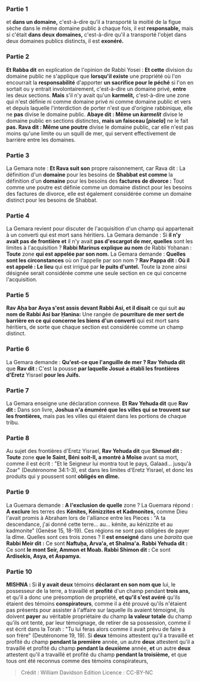 
### Partie 1
et <b>dans un domaine,</b> c'est-à-dire qu'il a transporté la moitié de la figue sèche dans le même domaine public à chaque fois, il est <b>responsable,</b> mais si c'était <b>dans deux domaines,</b> c'est-à-dire qu'il a transporté l'objet dans deux domaines publics distincts, il est <b>exonéré.</b>

### Partie 2
<b>Et Rabba dit</b> en explication de l'opinion de Rabbi Yosei : <b>Et cette</b> division du domaine public ne s'applique que <b>lorsqu'il existe</b> une propriété où l'on encourrait la <b>responsabilité</b> d'apporter <b>un sacrifice pour le péché</b> si l'on en sortait ou y entrait involontairement, c'est-à-dire un domaine privé, <b>entre</b> les deux sections. <b>Mais</b> s'il n'y avait qu'un <b>karmelit</i>,</b> c'est-à-dire une zone qui n'est définie ni comme domaine privé ni comme domaine public et vers et depuis laquelle l'interdiction de porter n'est que d'origine rabbinique, elle ne <b>pas</b> divise le domaine public. <b>Abaye dit : Même un <i>karmelit</i></b> divise le domaine public en sections distinctes, <b>mais un faisceau [<i>pisela</i>]</b> ne le fait <b>pas. Rava dit : Même une poutre</b> divise le domaine public, car elle n'est pas moins qu'une limite ou un squill de mer, qui servent effectivement de barrière entre les domaines.

### Partie 3
La Gemara note : <b>Et Rava suit son</b> propre raisonnement, car Rava dit :</b> La définition d'un <b>domaine</b> pour les besoins de <b>Shabbat est comme</b> la définition d'un <b>domaine</b> pour les besoins des <b>factures de divorce :</b> Tout comme une poutre est définie comme un domaine distinct pour les besoins des factures de divorce, elle est également considérée comme un domaine distinct pour les besoins de Shabbat.

### Partie 4
La Gemara revient pour discuter de l'acquisition d'un champ qui appartenait à un converti qui est mort sans héritiers. La Gemara demande : Si <b>il n'y avait pas de frontière et</b> il n'y avait <b>pas d'escargot de mer, quelles</b> sont les limites à l'acquisition ? <b>Rabbi Marinus explique au nom</b> de Rabbi Yoḥanan : <b>Toute</b> zone <b>qui est appelée par son nom.</b> La Gemara demande : <b>Quelles sont les circonstances</b> où on l'appelle par son nom ? <b>Rav Pappa dit : Où il est appelé : Le lieu</b> qui est irrigué par <b>le puits d'untel.</b> Toute la zone ainsi désignée serait considérée comme une seule section en ce qui concerne l'acquisition.

### Partie 5
<b>Rav Aḥa bar Avya s'est assis devant Rabbi Asi, et il disait</b> ce qui suit <b>au nom de Rabbi Asi bar Ḥanina:</b> Une rangée de <b>pourriture de mer sert de barrière en ce qui concerne les biens d'un converti</b> qui est mort sans héritiers, de sorte que chaque section est considérée comme un champ distinct.

### Partie 6
La Gemara demande : <b>Qu'est-ce que l'anguille de mer ? Rav Yehuda dit</b> que <b>Rav dit : </b> C'est la pousse <b>par laquelle Josué a établi les frontières d'Eretz</b> Yisrael <b>pour les Juifs.</b>

### Partie 7
La Gemara enseigne une déclaration connexe. <b>Et Rav Yehuda dit</b> que <b>Rav dit :</b> Dans son livre, <b>Joshua n'a énuméré que les villes qui se trouvent sur les frontières,</b> mais pas les villes qui étaient dans les portions de chaque tribu.

### Partie 8
Au sujet des frontières d'Eretz Yisrael, <b>Rav Yehuda dit</b> que <b>Shmuel dit : Toute</b> zone <b>que le Saint, Béni soit-Il, a montré à Moïse</b> avant sa mort, comme il est écrit : "Et le Seigneur lui montra tout le pays, Galaad... jusqu'à Zoar" (Deutéronome 34:1-3), est dans les limites d'Eretz Yisrael, et donc les produits qui y poussent sont <b>obligés en dîme.</b>

### Partie 9
La Guemara demande : <b>A l'exclusion de quelle</b> zone ? La Guemara répond : <b>A exclure</b> les terres des <b>Kénites, Kénizzites et Kadmonites,</b> comme Dieu l'avait promis à Abraham lors de l'alliance entre les Pieces : "A ta descendance, j'ai donné cette terre... au... kénite, au kénizzite et au kadmonite" (Genèse 15, 18-19). Ces régions ne sont pas obligées de payer la dîme. Quelles sont ces trois zones ? Il <b>est enseigné</b> dans une <i>baraita</i> que <b>Rabbi Meir dit :</b> Ce sont <b>Naftuḥa, Arva'a, et Shalma'a. Rabbi Yehuda dit :</b> Ce sont <b>le mont Seir, Ammon et Moab. Rabbi Shimon dit :</b> Ce sont <b>Ardisekis, Asya, et Aspamya.</b>

### Partie 10
<strong>MISHNA : </strong>Si <b>il y avait deux</b> témoins <b>déclarant en son nom que</b> lui, le possesseur de la terre, a travaillé et <b>profité</b> d'un champ pendant <b>trois ans,</b> et qu'il a donc une présomption de propriété, <b>et qu'il s'est avéré</b> qu'ils étaient des témoins <b>conspirateurs</b>, comme il a été prouvé qu'ils n'étaient pas présents pour assister à l'affaire sur laquelle ils avaient témoigné, ils doivent <b>payer</b> au véritable propriétaire du champ <b>la valeur totale</b> du champ qu'ils ont tenté, par leur témoignage, de retirer de sa possession, comme il est écrit dans la Torah : "Tu lui feras alors comme il avait prévu de faire à son frère" (Deutéronome 19, 19). Si <b>deux</b> témoins attestent qu'il a travaillé et profité du champ <b>pendant la première</b> année, un autre <b>deux</b> attestent qu'il a travaillé et profité du champ <b>pendant la deuxième</b> année, <b>et</b> un autre <b>deux</b> attestent qu'il a travaillé et profité du champ <b>pendant la troisième,</b> et que tous ont été reconnus comme des témoins conspirateurs,

>Crédit : William Davidson Edition
>Licence : CC-BY-NC